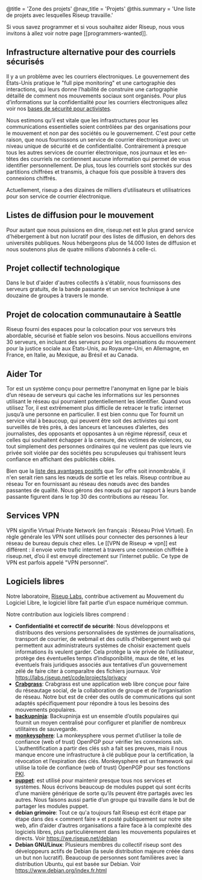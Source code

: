 @title = 'Zone des projets'
@nav_title = 'Projets'
@this.summary = 'Une liste de projets avec lesquelles Riseup travaille.'

Si vous savez programmer et si vous souhaitez aider Riseup, nous vous invitons à allez voir notre page [[programmers-wanted]].

## Infrastructure alternative pour des courriels sécurisés

Il y a un problème avec les courriers électroniques. Le gouvernement des États-Unis pratique le "full pipe monitoring" et une cartographie des interactions, qui leurs donne l’habilité de construire une cartographie détaillé de comment nos mouvements sociaux sont organisés. Pour plus d’informations sur la confidentialité pour les courriers électroniques allez voir nos [bases de sécurité pour activistes](https://web.archive.org/web/20160306044630/https://zine.riseup.net/).

Nous estimons qu’il est vitale que les infrastructures pour les communications essentielles soient contrôlées par des organisations pour le mouvement et non par des sociétés ou le gouvernement. C'est pour cette raison, que nous fournissons un service de courrier électronique avec un niveau unique de sécurité et de confidentialité. Contrairement à presque tous les autres services de courrier électronique, nos journaux et les en-têtes des courriels ne contiennent aucune information qui permet de vous identifier personnellement. De plus, tous les courriels sont stockés sur des partitions chiffrées et transmis, à chaque fois que possible à travers des connexions chiffrés.

Actuellement, riseup a des dizaines de milliers d’utilisateurs et utilisatrices pour son service de courrier électronique.

## Listes de diffusion pour le mouvement

Pour autant que nous puissions en dire, riseup.net est le plus grand service d'hébergement à but non lucratif pour des listes de diffusion, en dehors des universités publiques. Nous hébergeons plus de 14.000 listes de diffusion et nous soutenons plus de quatre millions d’abonnés à celle-ci.

## Projet collectif technologique

Dans le but d'aider d'autres collectifs à s'établir, nous fournissons des serveurs gratuits, de la bande passante et un service technique à une douzaine de groupes à travers le monde.

## Projet de colocation communautaire à Seattle

Riseup fourni des espaces pour la colocation pour vos serveurs très abordable, sécurisé et fiable selon vos besoins. Nous accueillons environs 30 serveurs, en incluant des serveurs pour les organisations du mouvement pour la justice sociale aux États-Unis, au Royaume-Uni, en Allemagne, en France, en Italie, au Mexique, au Brésil et au Canada.

## Aider Tor

Tor est un système conçu pour permettre l'anonymat en ligne par le biais d’un réseau de serveurs qui cache les informations sur les personnes utilisant le réseau qui pourraient potentiellement les identifier. Quand vous utilisez Tor, il est extrêmement plus difficile de retracer le trafic internet jusqu’à une personne en particulier. Il est bien connu que Tor fournit un service vital à beaucoup, qui peuvent être soit des activistes qui sont surveillés de très près, à des lanceurs et lanceuses d’alertes, des journalistes, des opposants et opposantes à un régime répressif, ceux et celles qui souhaitent échapper à la censure, des victimes de violences, ou tout simplement des personnes ordinaires qui ne veulent pas que leurs vie privée soit violée par des sociétés peu scrupuleuses qui trahissent leurs confiance en affichant des publicités ciblés.

Bien que la [liste des avantages positifs](https://www.torproject.org/about/torusers.html.en) que Tor offre soit innombrable, il n'en serait rien sans les nœuds de sortie et les relais. Riseup contribue au réseau Tor en fournissant au réseau des nœuds avec des bandes passantes de qualité. Nous gérons des nœuds qui par rapport à leurs bande passante figurent dans le top 30 des contributions au réseau Tor.

## Services VPN

VPN signifie Virtual Private Network (en français : Réseau Privé Virtuel). En règle générale les VPN sont utilisés pour connecter des personnes à leur réseau de bureau depuis chez elles. Le [[VPN de Riseup => vpn]] est différent : il envoie votre trafic internet à travers une connexion chiffrée à riseup.net, d’où il est envoyé directement sur l’internet public. Ce type de VPN est parfois appelé "VPN personnel".

## Logiciels libres

Notre laboratoire, [Riseup Labs](https://riseuplabs.org), contribue activement au Mouvement du Logiciel Libre, le logiciel libre fait partie d’un espace numérique commun.

Notre contribution aux logiciels libres comprend :

* **Confidentialité et correctif de sécurité**: Nous développons et distribuons des versions personnalisées de systèmes de journalisations, transport de courrier, de webmail et des outils d’hébergement web qui permettent aux administrateurs systèmes de choisir exactement quels informations ils veulent garder. Cela protège la vie privée de l’utilisateur, protège des éventuelles temps d’indisponibilité, maux de tête, et les éventuels frais juridiques associés aux tentatives d’un gouvernement zélé de faire citer à comparaître des fichiers journaux. Voir https://labs.riseup.net/code/projects/privacy
* **[Crabgrass](https://0xacab.org/riseuplabs/crabgrass)**: Crabgrass est une application web libre conçue pour faire du réseautage social, de la collaboration de groupe et de l’organisation de réseau. Notre but est de créer des outils de communications qui sont adaptés spécifiquement pour répondre à tous les besoins des mouvements populaires.
* **[backupninja](https://0xacab.org/riseuplabs/backupninja)**: Backupninja est un ensemble d’outils populaires qui fournit un moyen centralisé pour configurer et planifier de nombreux utilitaires de sauvegarde.
* **[monkeysphere](https://web.monkeysphere.info)**: La monkeysphere vous permet d’utiliser la toile de confiance (web of trust) OpenPGP pour vérifier les connexions ssh. L’authentification a partir des clés ssh a fait ses preuves, mais il nous manque encore une infrastructure à clé publique pour la certification, la révocation et l’expiration des clés. Monkeysphere est un framework qui utilise la toile de confiance (web of trust) OpenPGP pour ses fonctions [PKI](https://fr.wikipedia.org/wiki/Infrastructure_%C3%A0_cl%C3%A9s_publiques).
* **[puppet](https://labs.riseup.net/code/projects/puppetmodules)**: est utilisé pour maintenir presque tous nos services et systèmes. Nous écrivons beaucoup de modules puppet qui sont écrits d’une manière générique de sorte qu’ils peuvent être partagés avec les autres. Nous faisons aussi partie d’un groupe qui travaille dans le but de partager les modules puppet.
* **debian grimoire**: Tout ce qu'a toujours fait Riseup est écrit étape par étape dans des « comment faire » et posté publiquement sur notre site web, afin d’aider d’autres organisations a faire face à la complexité des logiciels libres, plus particulièrement dans les mouvements populaires et directs. Voir https://we.riseup.net/debian
* **Debian GNU/Linux**: Plusieurs membres du collectif riseup sont des développeurs actifs de Debian (la seule distribution majeure créée dans un but non lucratif). Beaucoup de personnes sont familières avec la distribution Ubuntu, qui est basée sur Debian. Voir https://www.debian.org/index.fr.html
